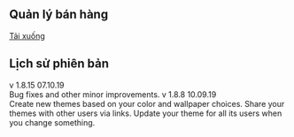 ## Quản lý bán hàng

[Tải xuống](setup.exe)

## Lịch sử phiên bản 
v 1.8.15 07.10.19 <br/>
  Bug fixes and other minor improvements.
v 1.8.8 10.09.19 <br/>
  Сreate new themes based on your color and wallpaper choices.
  Share your themes with other users via links.
  Update your theme for all its users when you change something.
